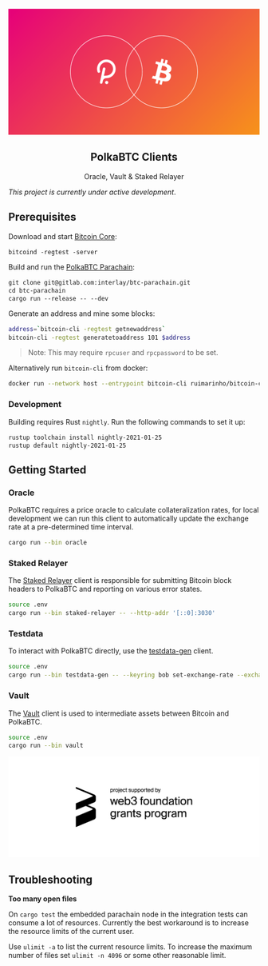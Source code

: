 <p align="center">
  <a href="https://gitlab.com/interlay/polkabtc-clients">
    <img src="media/polka_btc.png">
  </a>

  <h2 align="center">PolkaBTC Clients</h2>

  <p align="center">
    Oracle, Vault & Staked Relayer
  </p>
</p>

_This project is currently under active development_.

## Prerequisites

Download and start [Bitcoin Core](https://bitcoin.org/en/bitcoin-core/):

```
bitcoind -regtest -server
```

Build and run the [PolkaBTC Parachain](https://gitlab.com/interlay/btc-parachain):

```
git clone git@gitlab.com:interlay/btc-parachain.git
cd btc-parachain
cargo run --release -- --dev
```

Generate an address and mine some blocks:

```bash
address=`bitcoin-cli -regtest getnewaddress`
bitcoin-cli -regtest generatetoaddress 101 $address
```

> Note: This may require `rpcuser` and `rpcpassword` to be set.

Alternatively run `bitcoin-cli` from docker: 

```bash
docker run --network host --entrypoint bitcoin-cli ruimarinho/bitcoin-core:0.20 -regtest -rpcuser=rpcuser -rpcpassword=rpcpassword ${COMMAND}
```

### Development

Building requires Rust `nightly`. Run the following commands to set it up:

```
rustup toolchain install nightly-2021-01-25
rustup default nightly-2021-01-25
```

## Getting Started

### Oracle

PolkaBTC requires a price oracle to calculate collateralization rates, for local development we can run this client
to automatically update the exchange rate at a pre-determined time interval.

```bash
cargo run --bin oracle
```

### Staked Relayer

The [Staked Relayer](./staked-relayer/README.md) client is responsible for submitting Bitcoin block headers to PolkaBTC and reporting on various error states.

```bash
source .env
cargo run --bin staked-relayer -- --http-addr '[::0]:3030'
```

### Testdata

To interact with PolkaBTC directly, use the [testdata-gen](./testdata-gen/README.md) client.

```bash
source .env
cargo run --bin testdata-gen -- --keyring bob set-exchange-rate --exchange-rate 1
```

### Vault

The [Vault](./vault/README.md) client is used to intermediate assets between Bitcoin and PolkaBTC.

```bash
source .env
cargo run --bin vault
```

<p align="center">
  <a href="https://web3.foundation/grants/">
    <img src="media/web3_grants.png">
  </a>
</p>

## Troubleshooting

**Too many open files**

On `cargo test` the embedded parachain node in the integration tests can consume a lot of resources. Currently the best workaround is to increase the resource limits of the current user.

Use `ulimit -a` to list the current resource limits. To increase the maximum number of files set `ulimit -n 4096` or some other reasonable limit. 